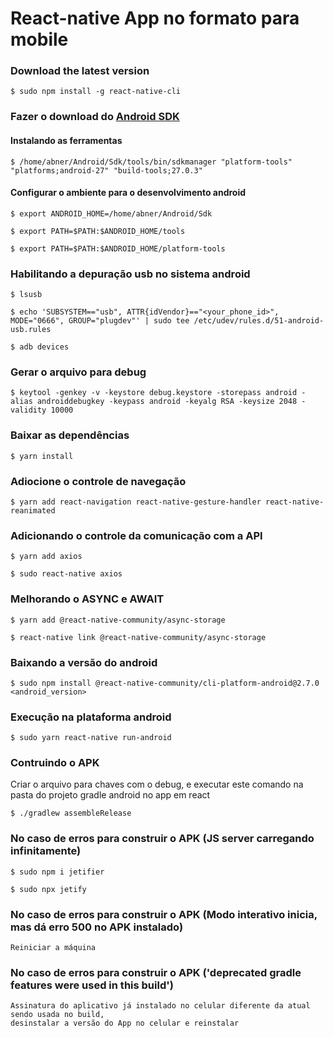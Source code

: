 # React-native App no formato para mobile

### Download the latest version
```
$ sudo npm install -g react-native-cli
```

### Fazer o download do [Android SDK](https://developer.android.com/studio/#downloadshttps://developer.android.com/studio/#downloads) 

#### Instalando as ferramentas
```
$ /home/abner/Android/Sdk/tools/bin/sdkmanager "platform-tools" "platforms;android-27" "build-tools;27.0.3"
```

#### Configurar o ambiente para o desenvolvimento android
```
$ export ANDROID_HOME=/home/abner/Android/Sdk
```
```
$ export PATH=$PATH:$ANDROID_HOME/tools
```
```
$ export PATH=$PATH:$ANDROID_HOME/platform-tools
```

### Habilitando a depuração usb no sistema android
```
$ lsusb
```
```
$ echo 'SUBSYSTEM=="usb", ATTR{idVendor}=="<your_phone_id>", MODE="0666", GROUP="plugdev"' | sudo tee /etc/udev/rules.d/51-android-usb.rules
```
```
$ adb devices
```

### Gerar o arquivo para debug
```
$ keytool -genkey -v -keystore debug.keystore -storepass android -alias androiddebugkey -keypass android -keyalg RSA -keysize 2048 -validity 10000
```

### Baixar as dependências
```
$ yarn install
```

### Adiocione o controle de navegação
```
$ yarn add react-navigation react-native-gesture-handler react-native-reanimated
```

### Adicionando o controle da comunicação com a API
```
$ yarn add axios
```
```
$ sudo react-native axios
```

### Melhorando o ASYNC e AWAIT
```
$ yarn add @react-native-community/async-storage
```
```
$ react-native link @react-native-community/async-storage
```

### Baixando a versão do android
```
$ sudo npm install @react-native-community/cli-platform-android@2.7.0 <android_version>
```

### Execução na plataforma android
```
$ sudo yarn react-native run-android
```

### Contruindo o APK

Criar o arquivo para chaves com o debug, e executar este comando na pasta do projeto gradle android no app em react
```
$ ./gradlew assembleRelease
```

### No caso de erros para construir o APK (JS server carregando infinitamente)
```
$ sudo npm i jetifier
```
```
$ sudo npx jetify

```
### No caso de erros para construir o APK (Modo interativo inicia, mas dá erro 500 no APK instalado)
```
Reiniciar a máquina
```

### No caso de erros para construir o APK ('deprecated gradle features were used in this build')
```
Assinatura do aplicativo já instalado no celular diferente da atual sendo usada no build,
desinstalar a versão do App no celular e reinstalar
```
